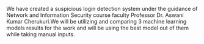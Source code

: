 We have created a suspicious login detection system under the guidance of Network and Information Security course faculty Professor Dr. Aswani Kumar Cherukuri.We will be utilizing and comparing 3 machine learning models results for the work and will be using the best model out of them while taking manual inputs.
